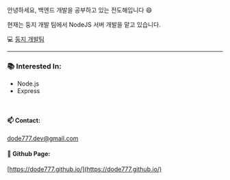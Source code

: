 안녕하세요, 백엔드 개발을 공부하고 있는 전도해입니다 😄


현재는 둥지 개발 팀에서 NodeJS 서버 개발을 맡고 있습니다.


💻 [둥지 개발팀](https://github.com/Doong-Ji)


---

### **📚 Interested In:**  
- Node.js
- Express

<br/>

#### **📫 Contact:**  
dode777.dev@gmail.com


#### **📝 Github Page:**  
[https://dode777.github.io/](https://dode777.github.io/) 

